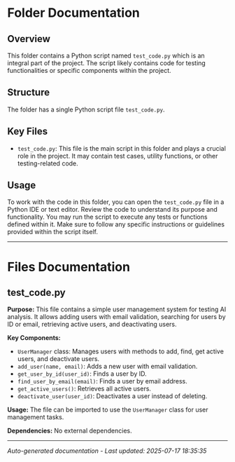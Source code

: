 # Folder Documentation

## Overview
This folder contains a Python script named `test_code.py` which is an integral part of the project. The script likely contains code for testing functionalities or specific components within the project.

## Structure
The folder has a single Python script file `test_code.py`.

## Key Files
- `test_code.py`: This file is the main script in this folder and plays a crucial role in the project. It may contain test cases, utility functions, or other testing-related code.

## Usage
To work with the code in this folder, you can open the `test_code.py` file in a Python IDE or text editor. Review the code to understand its purpose and functionality. You may run the script to execute any tests or functions defined within it. Make sure to follow any specific instructions or guidelines provided within the script itself.

---

# Files Documentation

## test_code.py

**Purpose:** This file contains a simple user management system for testing AI analysis. It allows adding users with email validation, searching for users by ID or email, retrieving active users, and deactivating users.

**Key Components:**
- `UserManager` class: Manages users with methods to add, find, get active users, and deactivate users.
- `add_user(name, email)`: Adds a new user with email validation.
- `get_user_by_id(user_id)`: Finds a user by ID.
- `find_user_by_email(email)`: Finds a user by email address.
- `get_active_users()`: Retrieves all active users.
- `deactivate_user(user_id)`: Deactivates a user instead of deleting.

**Usage:** The file can be imported to use the `UserManager` class for user management tasks.

**Dependencies:** No external dependencies.

---
*Auto-generated documentation - Last updated: 2025-07-17 18:35:35*
